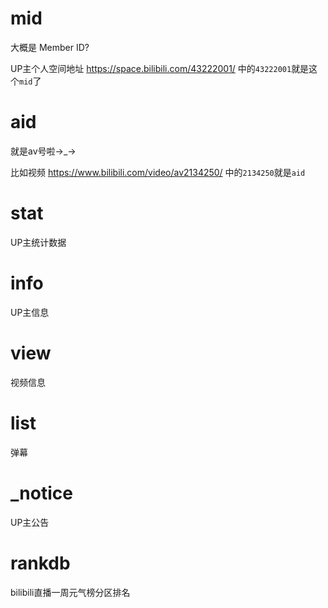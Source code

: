 # mid

大概是 Member ID?

UP主个人空间地址 <https://space.bilibili.com/43222001/> 中的`43222001`就是这个`mid`了

# aid

就是av号啦→\_→

比如视频 https://www.bilibili.com/video/av2134250/ 中的`2134250`就是`aid`

# stat

UP主统计数据

# info

UP主信息

# view

视频信息

# list

弹幕

# \_notice

UP主公告

# rankdb

bilibili直播一周元气榜分区排名
